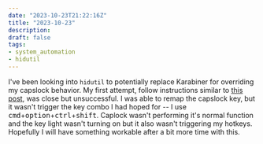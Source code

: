 ```yaml
---
date: "2023-10-23T21:22:16Z"
title: "2023-10-23"
description:
draft: false
tags:
- system_automation
- hidutil
---
```


I've been looking into `hidutil` to potentially replace Karabiner for overriding my capslock behavior.
My first attempt, follow instructions similar to [this post](https://www.naseer.dev/post/hidutil/), was close but unsuccessful.
I was able to remap the capslock key, but it wasn't trigger the key combo I had hoped for -- I use <kbd>cmd</kbd>+<kbd>option</kbd>+<kbd>ctrl</kbd>+<kbd>shift</kbd>.
Caplock wasn't performing it's normal function and the key light wasn't turning on but it also wasn't triggering my hotkeys.
Hopefully I will have something workable after a bit more time with this.
